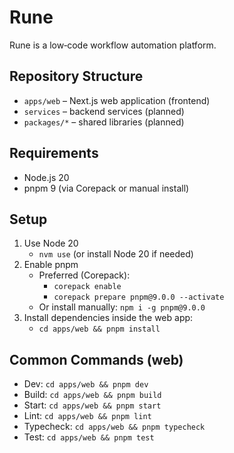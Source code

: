 # Rune

Rune is a low‑code workflow automation platform.

## Repository Structure

- `apps/web` – Next.js web application (frontend)
- `services` – backend services (planned)
- `packages/*` – shared libraries (planned)

## Requirements

- Node.js 20
- pnpm 9 (via Corepack or manual install)

## Setup

1. Use Node 20
   - `nvm use` (or install Node 20 if needed)
2. Enable pnpm
   - Preferred (Corepack):
     - `corepack enable`
     - `corepack prepare pnpm@9.0.0 --activate`
   - Or install manually: `npm i -g pnpm@9.0.0`
3. Install dependencies inside the web app:
   - `cd apps/web && pnpm install`

## Common Commands (web)

- Dev: `cd apps/web && pnpm dev`
- Build: `cd apps/web && pnpm build`
- Start: `cd apps/web && pnpm start`
- Lint: `cd apps/web && pnpm lint`
- Typecheck: `cd apps/web && pnpm typecheck`
- Test: `cd apps/web && pnpm test`
